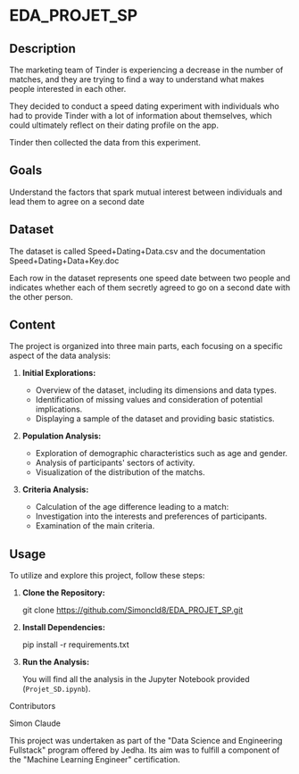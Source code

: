 # EDA_PROJET_SP

## Description
The marketing team of Tinder is experiencing a decrease in the number of matches, and they are trying to find a way to understand what makes people interested in each other.

They decided to conduct a speed dating experiment with individuals who had to provide Tinder with a lot of information about themselves, which could ultimately reflect on their dating profile on the app.

Tinder then collected the data from this experiment.

## Goals
Understand the factors that spark mutual interest between individuals and lead them to agree on a second date

## Dataset
The dataset is called Speed+Dating+Data.csv and the documentation Speed+Dating+Data+Key.doc

Each row in the dataset represents one speed date between two people and indicates whether each of them secretly agreed to go on a second date with the other person.

## Content
The project is organized into three main parts, each focusing on a specific aspect of the data analysis:

1. **Initial Explorations:**
   - Overview of the dataset, including its dimensions and data types.
   - Identification of missing values and consideration of potential implications.
   - Displaying a sample of the dataset and providing basic statistics.

2. **Population Analysis:**
   - Exploration of demographic characteristics such as age and gender.
   - Analysis of participants' sectors of activity.
   - Visualization of the distribution of the matchs.

3. **Criteria Analysis:**
   - Calculation of the age difference leading to a match:
   - Investigation into the interests and preferences of participants.
   - Examination of the main criteria.

## Usage

To utilize and explore this project, follow these steps:

1. **Clone the Repository:**

   git clone https://github.com/Simoncld8/EDA_PROJET_SP.git


2. **Install Dependencies:**

   pip install -r requirements.txt  

3. **Run the Analysis:**

   You will find all the analysis in the Jupyter Notebook provided (`Projet_SD.ipynb`).


Contributors

Simon Claude

This project was undertaken as part of the "Data Science and Engineering Fullstack" program offered by Jedha. Its aim was to fulfill a component of the "Machine Learning Engineer" certification.
